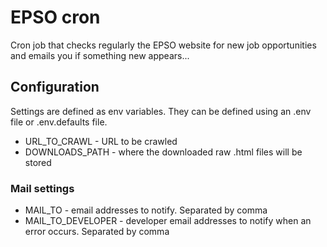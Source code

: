 # EPSO cron
Cron job that checks regularly the EPSO website for new job opportunities and emails you if something new appears...

## Configuration

Settings are defined as env variables. They can be defined using an .env file or .env.defaults file.

* URL_TO_CRAWL - URL to be crawled
* DOWNLOADS_PATH - where the downloaded raw .html files will be stored

### Mail settings

* MAIL_TO - email addresses to notify. Separated by comma
* MAIL_TO_DEVELOPER - developer email addresses to notify when an error occurs. Separated by comma